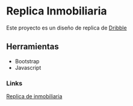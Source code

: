 # Replica Inmobiliaria

Este proyecto es un diseño de replica de [Dribble](https://dribbble.com/shots/16972523/attachments/12048374?mode=media)

## Herramientas

- Bootstrap
- Javascript

### Links

[Replica de inmobiliaria](https://styvensk8.github.io/replica-inmobiliaria/)
